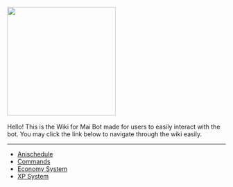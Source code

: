 <img src = 'https://files.catbox.moe/lha6ok.png' align='center' height='250'><br><br>
Hello! This is the Wiki for Mai Bot made for users to easily interact with the bot. You may click the link below to navigate through the wiki easily.
***
- [Anischedule](https://github.com/maisans-maid/Mai/wiki/Anischedule)
- [Commands](https://github.com/maisans-maid/Mai/wiki/Commands)
- [Economy System](https://github.com/maisans-maid/Mai/wiki/Economy)
- [XP System](https://github.com/maisans-maid/Mai/wiki/XP)